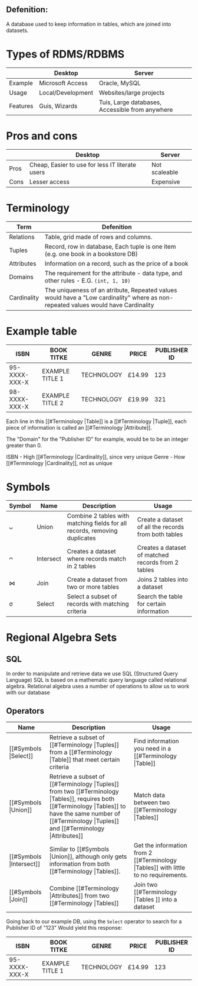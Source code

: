 ## Defenition:
A database used to keep information in tables, which are joined into datasets.

# Types of RDMS/RDBMS
| | Desktop | Server |
|--------|  --------- |---------|
| Example | Microsoft Access | Oracle, MySQL |
| Usage | Local/Development | Websites/large projects |
| Features | Guis, Wizards| Tuis, Large databases, Accessible from anywhere |

# Pros and cons
|  | Desktop | Server |
| ------ | ------ | -------|
| Pros| Cheap, Easier to use for less IT literate users | Not scaleable |
| Cons| Lesser access | Expensive |

# Terminology
| Term | Defenition |
| -----| -------|
| Relations | Table, grid made of rows and columns. |
| Tuples | Record, row in database, Each tuple is one item (e.g. one book in a bookstore DB) |
| Attributes | Information on a record, such as the price of a book|
| Domains | The requirement for the attribute - data type, and other rules - E.G. `(int, 1, 10)`
| Cardinality | The uniqueness of an atribute, Repeated values would have a "Low cardinality" where as non-repeated values would have Cardinality

# Example table
| ISBN | BOOK TITKE | GENRE | PRICE | PUBLISHER ID |
| -----| ------| ------| -----| -----|
| 95-XXXX-XXX-X | EXAMPLE TITLE 1 | TECHNOLOGY | £14.99 | 123|
| 98-XXXX-XXX-X | EXAMPLE TITLE 2 | TECHNOLOGY | £19.99 | 321|

Each line in this [[#Terminology |Table]] is a [[#Terminology |Tuple]], each piece of information is called an [[#Terminology |Attribute]].

The "Domain" for the "Publisher ID" for example, would be to be an integer greater than 0.

ISBN - High [[#Terminology |Cardinality]], since very unique
Genre - How [[#Terminology |Cardinality]], not as unique

# Symbols

| Symbol | Name | Description | Usage |
| ----| ----| ----| ----|
| ᴗ | Union | Combine 2 tables with matching fields for all records, removing duplicates | Create a dataset of all the records from both tables |
| ᴖ | Intersect | Creates a dataset where records match in 2 tables | Creates a dataset of matched records from 2 tables |
| ⋈ | Join | Create a dataset from two or more tables | Joins 2 tables into a dataset |
| σ | Select | Select a subset of records with matching criteria | Search the table for certain information |

# Regional Algebra Sets
## SQL
In order to manipulate and retrieve data we use SQL (Structured Query Language)
SQL is based on a mathematic query language called relational algebra. Relational algebra uses a number of operations to allow us to work with our database

## Operators
| Name | Description | Usage |
|---| --- | ---|
|[[#Symbols \|Select]] | Retrieve a subset of [[#Terminology \|Tuples]] from a [[#Terminology \|Table]] that meet certain criteria | Find information you need in a [[#Terminology \|Table]] |
|[[#Symbols \|Union]] | Retrieve a subset of [[#Terminology \|Tuples]] from two [[#Terminology \|Tables]], requires both [[#Terminology \|Tables]] to have the same number of [[#Terminology \|Tuples]] and [[#Terminology \|Attributes]]| Match data between two [[#Terminology \|Tables]]
|[[#Symbols \|Intersect]] | Similar to [[#Symbols \|Union]], although only gets information from both [[#Terminology \|Tables]]. | Get the information from 2 [[#Terminology \|Tables]] with little to no requirements.
|[[#Symbols \|Join]] | Combine [[#Terminology \|Attributes]] from two [[#Terminology \|Tables]] | Join two [[#Terminology \|Tables ]] into a dataset|
Going back to our example DB, using the `Select` operator to search for a Publisher ID of "123" Would yield this response:

| ISBN | BOOK TITKE | GENRE | PRICE | PUBLISHER ID |
| -----| ------| ------| -----| -----|
| 95-XXXX-XXX-X | EXAMPLE TITLE 1 | TECHNOLOGY | £14.99 | 123|
